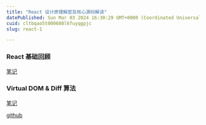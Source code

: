 ```yaml
---
title: "React 设计原理解密及核心源码解读"
datePublished: Sun Mar 03 2024 16:30:29 GMT+0000 (Coordinated Universal Time)
cuid: cltbqao5t000608l6fuyqgpjc
slug: react-1

---
```


### **React 基础回顾**

[笔记](https://file+.vscode-resource.vscode-cdn.net/d%3A/Workspace/Github/blog/source/_posts/part-4-module-1-react-basic/)

### **Virtual DOM & Diff 算法**

[笔记](https://file+.vscode-resource.vscode-cdn.net/d%3A/Workspace/Github/blog/source/_posts/part-4-module-1-virtualdom&diff/)

[github](https://github.com/caorushizi/tiny-react)